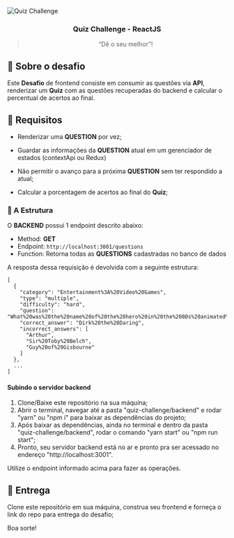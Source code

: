 <img alt="Quiz Challenge" src="https://cna.com.br/Content/uploads/blogposts/quizvocesabetudosobrepresentperfect.jpg" />

<h3 align="center">
  Quiz Challenge - ReactJS
</h3>

<blockquote align="center">“Dê o seu melhor”!</blockquote>

## :rocket: Sobre o desafio

Este **Desafio** de frontend consiste em consumir as questões via **API**, renderizar um **Quiz** com as questões recuperadas do backend e calcular o percentual de acertos ao final. 

## :rocket: Requisitos

- Renderizar uma **QUESTION** por vez;
  
- Guardar as informações da **QUESTION** atual em um gerenciador de estados (contextApi ou Redux)
  
- Não permitir o avanço para a próxima **QUESTION** sem ter respondido a atual;
  
- Calcular a porcentagem de acertos ao final do **Quiz**;


### :floppy_disk: A Estrutura

O **BACKEND** possui 1 endpoint descrito abaixo:

- Method: **GET**
- Endpoint: `http://localhost:3001/questions`
- Function: Retorna todas as **QUESTIONS** cadastradas no banco de dados

A resposta dessa requisição é devolvida com a seguinte estrutura:

```
[
  {
    "category": "Entertainment%3A%20Video%20Games",
    "type": "multiple",
    "difficulty": "hard",
    "question": "What%20was%20the%20name%20of%20the%20hero%20in%20the%2080s%20animated%20video%20game%20%27Dragon%27s%20Lair%27%3F",
    "correct_answer": "Dirk%20the%20Daring",
    "incorrect_answers": [
      "Arthur",
      "Sir%20Toby%20Belch",
      "Guy%20of%20Gisbourne"
    ]
  },
  ...
]
```
 
#### Subindo o servidor backend
  1. Clone/Baixe este repositório na sua máquina;
  2. Abrir o terminal, navegar até a pasta "quiz-challenge/backend" e rodar "yarn" ou "npm i" para baixar as dependências do projeto;
  3. Após baixar as dependências, ainda no terminal e dentro da pasta "quiz-challenge/backend", rodar o comando "yarn start" ou "npm run start";
  4. Pronto, seu servidor backend está no ar e pronto pra ser acessado no endereço "http://localhost:3001".
  
  
  Utilize o endpoint informado acima para fazer as operações.

## :rocket: Entrega

Clone este repositório em sua máquina, construa seu frontend e forneça o link do repo para entrega do desafio;

Boa sorte!
